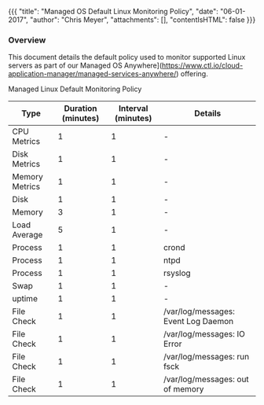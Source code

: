 {{{
  "title": "Managed OS Default Linux Monitoring Policy",
  "date": "06-01-2017",
  "author": "Chris Meyer",
  "attachments": [],
  "contentIsHTML": false
}}}

### Overview
This document details the default policy used to monitor supported Linux servers as part of our Managed OS Anywhere](https://www.ctl.io/cloud-application-manager/managed-services-anywhere/) offering. 


Managed Linux Default Monitoring Policy

| Type 	| Duration (minutes)   	| Interval (minutes)   	| Details |
|---	|---	|---	|---	|
| CPU Metrics	| 1   	| 1   	| - |
| Disk Metrics	| 1    	| 1   	| -  |
| Memory Metrics	| 1    	| 1   	| -|
| Disk	| 1    	| 1   	| -|
| Memory	| 3    	| 1   	| -|
| Load Average	| 5    	| 1   	| -|
| Process	| 1    	| 1   	| crond|
| Process	| 1    	| 1   	| ntpd|
| Process	| 1    	| 1   	| rsyslog|
| Swap	| 1    	| 1   	| -|
| uptime	| 1    	| 1   	| -|
| File Check	| 1    	| 1   	| /var/log/messages: Event Log Daemon|
| File Check	| 1    	| 1   	| /var/log/messages: IO Error|
| File Check	| 1    	| 1   	| /var/log/messages: run fsck|
| File Check	| 1    	| 1   	| /var/log/messages: out of memory|
